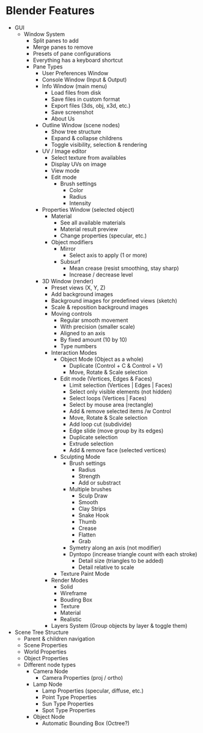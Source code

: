 # Blender Features

+ GUI
	+ Window System
		+ Split panes to add
		+ Merge panes to remove
		+ Presets of pane configurations
		+ Everything has a keyboard shortcut
		+ Pane Types
			+ User Preferences Window
			+ Console Window (Input & Output)
			+ Info Window (main menu)
				+ Load files from disk
				+ Save files in custom format
				+ Export files (3ds, obj, x3d, etc.)
				+ Save screenshot
				+ About Us
			+ Outline Window (scene nodes)
				+ Show tree structure
				+ Expand & collapse childrens
				+ Toggle visibility, selection & rendering
			+ UV / Image editor
				+ Select texture from availables
				+ Display UVs on image
				+ View mode
				+ Edit mode
					+ Brush settings
						+ Color
						+ Radius
						+ Intensity
			+ Properties Window (selected object)
				+ Material
					+ See all available materials
					+ Material result preview
					+ Change properties (specular, etc.)
				+ Object modifiers
					+ Mirror
						+ Select axis to apply (1 or more)
					+ Subsurf
						+ Mean crease (resist smoothing, stay sharp)
						+ Increase / decrease level
			+ 3D Window (render)
				+ Preset views (X, Y, Z)
				+ Add background images
				+ Background images for predefined views (sketch)
				+ Scale & reposition background images
				+ Moving controls
					+ Regular smooth movement
					+ With precision (smaller scale)
					+ Aligned to an axis
					+ By fixed amount (10 by 10)
					+ Type numbers
				+ Interaction Modes
					+ Object Mode (Object as a whole)
						+ Duplicate (Control + C & Control + V)
						+ Move, Rotate & Scale selection
					+ Edit mode (Vertices, Edges & Faces)
						+ Limit selection (Vertices | Edges | Faces)
						+ Select only visible elements (not hidden)
						+ Select loops (Vertices | Faces)
						+ Select by mouse area (rectangle)
						+ Add & remove selected items /w Control
						+ Move, Rotate & Scale selection
						+ Add loop cut (subdivide)
						+ Edge slide (move group by its edges)
						+ Duplicate selection
						+ Extrude selection
						+ Add & remove face (selected vertices)
					+ Sculpting Mode
						+ Brush settings
							+ Radius
							+ Strength
							+ Add or substract
						+ Multiple brushes
							+ Sculp Draw
							+ Smooth
							+ Clay Strips
							+ Snake Hook
							+ Thumb
							+ Crease
							+ Flatten
							+ Grab
						+ Symetry along an axis (not modifier)
						+ Dyntopo (increase triangle count with each stroke)
							+ Detail size (triangles to be added)
							+ Detail relative to scale
					+ Texture Paint Mode
                + Render Modes
                	+ Solid
                	+ Wireframe
                	+ Bouding Box
                	+ Texture
                	+ Material
                	+ Realistic
              	+ Layers System (Group objects by layer & toggle them)
+ Scene Tree Structure
	+ Parent & children navigation
    + Scene Properties
    + World Properties
    + Object Properties
	+ Different node types
		+ Camera Node
        	+ Camera Properties (proj / ortho)
		+ Lamp Node
			+ Lamp Properties (specular, diffuse, etc.)
			+ Point Type Properties
			+ Sun Type Properties
			+ Spot Type Properties
		+ Object Node
			+ Automatic Bounding Box (Octree?)
